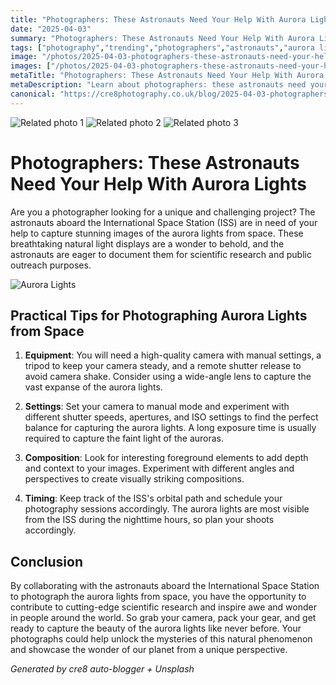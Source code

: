 ```yaml
---
title: "Photographers: These Astronauts Need Your Help With Aurora Lights"
date: "2025-04-03"
summary: "Photographers: These Astronauts Need Your Help With Aurora Lights - A trending topic in photography."
tags: ["photography","trending","photographers","astronauts","aurora lights","International Space Station","camera","manual settings","tripod","remote shutter release","scientific research","public outreach"]
image: "/photos/2025-04-03-photographers-these-astronauts-need-your-help-with-aurora-lights-1.jpg"
images: ["/photos/2025-04-03-photographers-these-astronauts-need-your-help-with-aurora-lights-1.jpg","/photos/2025-04-03-photographers-these-astronauts-need-your-help-with-aurora-lights-2.jpg","/photos/2025-04-03-photographers-these-astronauts-need-your-help-with-aurora-lights-3.jpg"]
metaTitle: "Photographers: These Astronauts Need Your Help With Aurora Lights | cre8 Photography"
metaDescription: "Learn about photographers: these astronauts need your help with aurora lights in photography with practical tips and insights."
canonical: "https://cre8photography.co.uk/blog/2025-04-03-photographers-these-astronauts-need-your-help-with-aurora-lights"
---
```



<div class="grid grid-cols-1 sm:grid-cols-2 md:grid-cols-3 gap-4">
  <img src="/photos/2025-04-03-photographers-these-astronauts-need-your-help-with-aurora-lights-1.jpg" alt="Related photo 1" class="w-full rounded-lg" />
<img src="/photos/2025-04-03-photographers-these-astronauts-need-your-help-with-aurora-lights-2.jpg" alt="Related photo 2" class="w-full rounded-lg" />
<img src="/photos/2025-04-03-photographers-these-astronauts-need-your-help-with-aurora-lights-3.jpg" alt="Related photo 3" class="w-full rounded-lg" />
</div>


# Photographers: These Astronauts Need Your Help With Aurora Lights

Are you a photographer looking for a unique and challenging project? The astronauts aboard the International Space Station (ISS) are in need of your help to capture stunning images of the aurora lights from space. These breathtaking natural light displays are a wonder to behold, and the astronauts are eager to document them for scientific research and public outreach purposes.

![Aurora Lights](/path/to/image)

## Practical Tips for Photographing Aurora Lights from Space

1. **Equipment**: You will need a high-quality camera with manual settings, a tripod to keep your camera steady, and a remote shutter release to avoid camera shake. Consider using a wide-angle lens to capture the vast expanse of the aurora lights.

2. **Settings**: Set your camera to manual mode and experiment with different shutter speeds, apertures, and ISO settings to find the perfect balance for capturing the aurora lights. A long exposure time is usually required to capture the faint light of the auroras.

3. **Composition**: Look for interesting foreground elements to add depth and context to your images. Experiment with different angles and perspectives to create visually striking compositions.

4. **Timing**: Keep track of the ISS's orbital path and schedule your photography sessions accordingly. The aurora lights are most visible from the ISS during the nighttime hours, so plan your shoots accordingly.

## Conclusion

By collaborating with the astronauts aboard the International Space Station to photograph the aurora lights from space, you have the opportunity to contribute to cutting-edge scientific research and inspire awe and wonder in people around the world. So grab your camera, pack your gear, and get ready to capture the beauty of the aurora lights like never before. Your photographs could help unlock the mysteries of this natural phenomenon and showcase the wonder of our planet from a unique perspective.

*Generated by cre8 auto-blogger + Unsplash*
